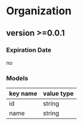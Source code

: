 # Organization

## version >=0.0.1

### Expiration Date

no

### Models

key name | value type
--- | ---
id | string
name | string
